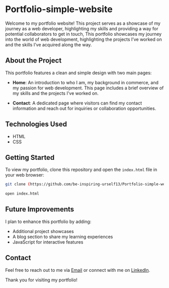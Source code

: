 # Portfolio-simple-website

Welcome to my portfolio website! This project serves as a showcase of my journey as a web developer, highlighting my skills and providing a way for potential collaborators to get in touch,
This portfolio showcases my journey into the world of web development, highlighting the projects I’ve worked on and the skills I’ve acquired along the way.

## About the Project

This portfolio features a clean and simple design with two main pages:

- **Home**: An introduction to who I am, my background in commerce, and my passion for web development. This page includes a brief overview of my skills and the projects I've worked on.
  
- **Contact**: A dedicated page where visitors can find my contact information and reach out for inquiries or collaboration opportunities.

## Technologies Used

- HTML
- CSS

## Getting Started

To view my portfolio, clone this repository and open the `index.html` file in your web browser:

```bash
git clone (https://github.com/be-inspiring-urself13/Portfolio-simple-website/)
 
open index.html
```

## Future Improvements

I plan to enhance this portfolio by adding:

- Additional project showcases
- A blog section to share my learning experiences
- JavaScript for interactive features

## Contact

Feel free to reach out to me via [Email](siddiqasud13@gmail.com) or connect with me on [LinkedIn](www.linkedin.com/in/fathimasiddika868365325).

Thank you for visiting my portfolio!

